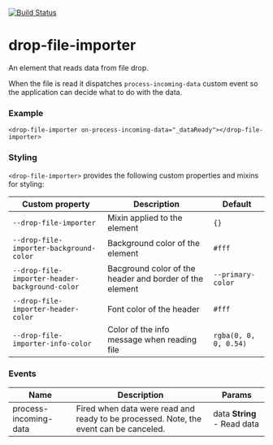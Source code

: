 [![Build Status](https://travis-ci.org/advanced-rest-client/drop-file-importer.svg?branch=stage)](https://travis-ci.org/advanced-rest-client/drop-file-importer)  

# drop-file-importer

An element that reads data from file drop.

When the file is read it dispatches `process-incoming-data` custom event
so the application can decide what to do with the data.

### Example
```
<drop-file-importer on-process-incoming-data="_dataReady"></drop-file-importer>
```

### Styling
`<drop-file-importer>` provides the following custom properties and mixins for styling:

Custom property | Description | Default
----------------|-------------|----------
`--drop-file-importer` | Mixin applied to the element | `{}`
`--drop-file-importer-background-color` | Background color of the element | `#fff`
`--drop-file-importer-header-background-color` | Bacground color of the header and border of the element | `--primary-color`
`--drop-file-importer-header-color` | Font color of the header | `#fff`
`--drop-file-importer-info-color` | Color of the info message when reading file | `rgba(0, 0, 0, 0.54)`



### Events
| Name | Description | Params |
| --- | --- | --- |
| process-incoming-data | Fired when data were read and ready to be processed.  Note, the event can be canceled. | data **String** - Read data |
